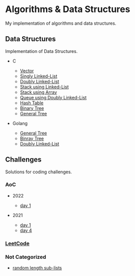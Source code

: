 # Algorithms & Data Structures

My implementation of algorithms and data structures.


## Data Structures

Implementation of Data Structures.

- C
    - [Vector](https://github.com/thehxdev/algo-dt/tree/main/data-structures/c/vector)
    - [Singly Linked-List](https://github.com/thehxdev/algo-ds/tree/main/data-structures/c/singly-linked-list)
    - [Doubly Linked-List](https://github.com/thehxdev/algo-ds/tree/main/data-structures/c/doubly-linked-list)
    - [Stack using Linked-List](https://github.com/thehxdev/algo-ds/tree/main/data-structures/c/stack-ll)
    - [Stack using Array](https://github.com/thehxdev/algo-ds/tree/main/data-structures/c/stack-a)
    - [Queue using Doubly Linked-List](https://github.com/thehxdev/algo-ds/tree/main/data-structures/c/queue)
    - [Hash Table](https://github.com/thehxdev/algo-ds/tree/main/data-structures/c/hash-table)
    - [Binary Tree](https://github.com/thehxdev/algo-ds/tree/main/data-structures/c/b-tree)
    - [General Tree](https://github.com/thehxdev/algo-ds/tree/main/data-structures/c/general-tree)

- Golang
    - [General Tree](https://github.com/thehxdev/algo-ds/tree/main/data-structures/golang/general-tree)
    - [Binray Tree](https://github.com/thehxdev/algo-ds/tree/main/data-structures/golang/b-tree)
    - [Doubly Linked-List](https://github.com/thehxdev/algo-ds/tree/main/data-structures/golang/double-linked-list)


## Challenges

Solutions for coding challenges.

### AoC

- 2022
    - [day 1](https://github.com/thehxdev/algo-ds/tree/main/challenges/advent-of-code/2022/d1)

- 2021
    - [day 1](https://github.com/thehxdev/algo-ds/tree/main/challenges/advent-of-code/2021/d1)
    - [day 4](https://github.com/thehxdev/algo-ds/tree/main/challenges/advent-of-code/2021/d4)

### [LeetCode](https://github.com/thehxdev/algo-ds/tree/main/challenges/leetcode)

### Not Categorized

- [random length sub-lists](https://github.com/thehxdev/algo-ds/tree/main/challenges/not-categorized/random-length-sublists)
